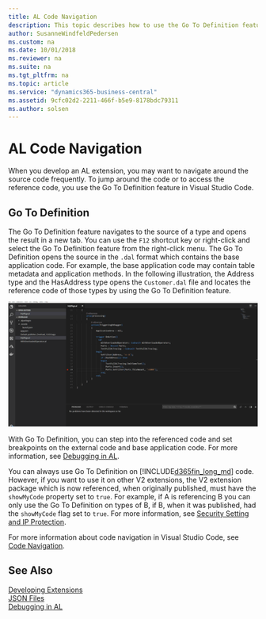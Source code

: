 ```yaml
---
title: AL Code Navigation
description: This topic describes how to use the Go To Definition feature when debugging the AL code in Dynamics 365 Business Central. 
author: SusanneWindfeldPedersen
ms.custom: na
ms.date: 10/01/2018
ms.reviewer: na
ms.suite: na
ms.tgt_pltfrm: na
ms.topic: article
ms.service: "dynamics365-business-central"
ms.assetid: 9cfc02d2-2211-466f-b5e9-8178bdc79311
ms.author: solsen
---
```


# AL Code Navigation
When you develop an AL extension, you may want to navigate around the source code frequently. To jump around the code or to access the reference code, you use the Go To Definition feature in Visual Studio Code. 

## Go To Definition
The Go To Definition feature navigates to the source of a type and opens the result in a new tab. You can use the `F12` shortcut key or right-click and select the Go To Definition feature from the right-click menu. The Go To Definition opens the source in the `.dal` format which contains the base application code. For example, the base application code may contain table metadata and application methods. In the following illustration, the Address type and the HasAddress type opens the `Customer.dal` file and locates the reference code of those types by using the Go To Definition feature. 

![F12](media/F12.gif)

With Go To Definition, you can step into the referenced code and set breakpoints on the external code and base application code. For more information, see [Debugging in AL](devenv-debugging.md).

You can always use Go To Definition on [!INCLUDE[d365fin_long_md](includes/d365fin_long_md.md)] code. However, if you want to use it on other V2 extensions, the V2 extension package which is now referenced, when originally published, must have the `showMyCode` property set to `true`. For example, if A is referencing B you can only use the Go To Definition on types of B, if B, when it was published, had the `showMyCode` flag set to `true`. For more information, see [Security Setting and IP Protection](devenv-security-settings-and-ip-protection.md). 


For more information about code navigation in Visual Studio Code, see [Code Navigation](https://code.visualstudio.com/docs/editor/editingevolved).

<!-- 
To use the Go To Definition on local server, it requires that the AL symbols are rebuilt and downloaded from C/SIDE. The application symbols that were built with the previous version of C/SIDE would not make it possible to have Go To Definition work on base application methods. -->

## See Also  
[Developing Extensions](devenv-dev-overview.md)  
[JSON Files](devenv-json-files.md)  
[Debugging in AL](devenv-debugging.md)  


